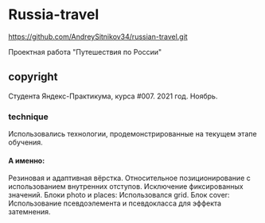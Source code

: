 # Russia-travel

https://github.com/AndreySitnikov34/russian-travel.git

Проектная работа "Путешествия по России"

## copyright

Студента Яндекс-Практикума, курса #007. 2021 год. Ноябрь.

### technique

Использовались технологии, продемонстрированные на текущем этапе обучения.

#### А именно:

Резиновая и адаптивная вёрстка. Относительное позиционирование с использованием внутренних отступов.
Исключение фиксированных значений.
Блоки photo и places: Использовался grid.
Блок cover: Использование псевдоэлемента и псевдокласса для эффекта затемнения.
